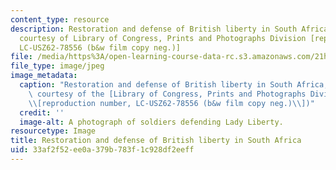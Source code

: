 ```yaml
---
content_type: resource
description: Restoration and defense of British liberty in South Africa, 1900. (Image
  courtesy of Library of Congress, Prints and Photographs Division [reproduction number,
  LC-USZ62-78556 (b&w film copy neg.)]
file: /media/https%3A/open-learning-course-data-rc.s3.amazonaws.com/21h-443-european-imperialism-in-the-19th-and-20th-centuries-spring-2006/33af2f52ee0a379b783f1c928df2eeff_21h-443s06.jpg
file_type: image/jpeg
image_metadata:
  caption: "Restoration and defense of British liberty in South Africa, 1900. (Image\
    \ courtesy of the [Library of Congress, Prints and Photographs Division](http://www.loc.gov/rr/print/)\_\
    \\[reproduction number, LC-USZ62-78556 (b&w film copy neg.)\\])"
  credit: ''
  image-alt: A photograph of soldiers defending Lady Liberty.
resourcetype: Image
title: Restoration and defense of British liberty in South Africa
uid: 33af2f52-ee0a-379b-783f-1c928df2eeff
---
```

